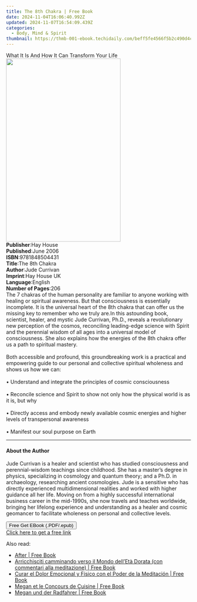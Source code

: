 ```yaml
---
title: The 8th Chakra | Free Book
date: 2024-11-04T16:06:40.992Z
updated: 2024-11-07T16:54:09.439Z
categories:
  - Body, Mind & Spirit
thumbnail: https://thmb-001-ebook.techidaily.com/beff5fe4566f5b2c490d4cbb1b21cefee48e40a65f3773ea7400ea0963da17b2.jpg
---
```

<main id="book-container">
  <div class="flex flex-col">
    <div class="book-brief flex-1 py-6 px-4 sm:p-6 md:py-10 md:px-8">
      <!-- brief-->
      <div class="book-brief-main">
        What It Is And How It Can Transform Your Life
      </div>
    </div>
    <div
      class="book-meta-info flex-1 grid gap-4 col-start-1 col-end-3 row-start-1 sm:mb-6 sm:grid-cols-4 lg:gap-6 lg:col-start-2 lg:row-end-6 lg:row-span-6 lg:mb-0"
    >
      <div
        class="book-meta-info-left place-content-center mt-4 p-4 text-sm leading-6 col-start-2 col-span-2 dark:text-slate-400"
      >
        <img
          class="w-full h-500 object-cover rounded-lg sm:h-255 sm:col-span-2 lg:col-span-full"
          src="https://img-001-ebook.techidaily.com/83cb7843a2a47ae2417988b331147c44a60f38efffb24f516d38b15e0f473217.jpg"
          alt=""
          width="312"
          height="500"
        />
      </div>
      <div
        class="book-meta-info-right mt-2 col-start-1 row-start-2 col-span-3 self-center"
      >
        <!-- meta data  -->
        <div class="flex flex-col px-4 md:px-8">
          <div class="flex-1">
            <strong>Publisher</strong>:<span class="px-2">Hay House</span>
          </div>
          <div class="flex-1">
            <strong>Published</strong>:<span class="px-2">June 2006</span>
          </div>
          <div class="flex-1">
            <strong>ISBN</strong>:<span class="px-2">9781848504431</span>
          </div>
          <div class="flex-1">
            <strong>Title</strong>:<span class="px-2">The 8th Chakra</span>
          </div>
          <div class="flex-1">
            <strong>Author</strong>:<span class="px-2">Jude Currivan</span>
          </div>
          <div class="flex-1">
            <strong>Imprint</strong>:<span class="px-2">Hay House UK</span>
          </div>
          <div class="flex-1">
            <strong>Language</strong>:<span class="px-2">English</span>
          </div>
          <div class="flex-1">
            <strong>Number of Pages</strong>:<span class="px-2">206</span>
          </div>
        </div>
      </div>
    </div>
    <div class="book-description flex-1 py-6 px-4 sm:p-6 md:py-10 md:px-8">
      <div class="book-description-main">
        <div accordion-content="" id="description">
          The 7 chakras of the human personality are familiar to anyone working
          with healing or spiritual awareness. But that consciousness is
          essentially incomplete. It is the universal heart of the 8th chakra
          that can offer us the missing key to remember who we truly are.In this
          astounding book, scientist, healer, and mystic Jude Currivan, Ph.D.,
          reveals a revolutionary new perception of the cosmos, reconciling
          leading-edge science with Spirit and the perennial wisdom of all ages
          into a universal model of consciousness. She also explains how the
          energies of the 8th chakra offer us a path to spiritual mastery.<br /><br />Both
          accessible and profound, this groundbreaking work is a practical and
          empowering guide to our personal and collective spiritual wholeness
          and shows us how we can:<br /><br />• Understand and integrate the
          principles of cosmic consciousness<br /><br />• Reconcile science and
          Spirit to show not only how the physical world is as it is, but why<br /><br />•
          Directly access and embody newly available cosmic energies and higher
          levels of transpersonal awareness<br /><br />• Manifest our soul
          purpose on Earth
        </div>
        <div class="accordion-fader"></div>
      </div>
    </div>
    <div class="book-excerpts flex-1 py-6 px-4 sm:p-6 md:py-10 md:px-8">
      <!-- excerpts-->
      <div class="book-excerpts-main">
        <hr />
        <h4 class="placeholder placeholder-heading">
          <span>About the Author</span>
        </h4>
        <p>
          Jude Currivan is a healer and scientist who has studied consciousness
          and perennial-wisdom teachings since childhood. She has a master’s
          degree in physics, specializing in cosmology and quantum theory; and a
          Ph.D. in archaeology, researching ancient cosmologies. Jude is a
          sensitive who has directly experienced multidimensional realities and
          worked with higher guidance all her life. Moving on from a highly
          successful international business career in the mid-1990s, she now
          travels and teaches worldwide, bringing her lifelong experience and
          understanding as a healer and cosmic geomancer to facilitate wholeness
          on personal and collective levels.
        </p>
      </div>
    </div>
    <div
      class="book-about-author flex-1 py-6 px-4 sm:p-6 md:py-10 md:px-8"
    ></div>
    <div class="book-free-get flex-1 py-6 px-4 sm:p-6 md:py-10 md:px-8">
      <button
        id="btn-free-get"
        class="bg-blue-500 hover:bg-blue-700 text-white font-bold py-2 px-4 rounded"
      >
        Free Get EBook (.PDF/.epub)
      </button>
      <div id="countdown-display" class="px-2 text-lg mt-2"></div>
      <a
        id="free-link"
        class="hidden bg-blue-500 hover:bg-blue-700 text-white font-bold py-2 px-4 rounded"
        href="https://www.ebooks.com/en-us/book/96317162/the-8th-chakra/jude-currivan/"
        target="_blank"
        >Click here to get a free link</a
      >
    </div>
    <script>
      let countdownTime = 0;
      let countdownInterval = null;
      document
        .getElementById('btn-free-get')
        .addEventListener('click', startCountdown);
      function startCountdown() {
        countdownTime = new Date().getTime() + 60000 * 3;
        countdownInterval = setInterval(updateCountdown, 1000);
        document.getElementById('btn-free-get').disabled = true;
        document
          .getElementById('btn-free-get')
          .classList.add('bg-gray-500', 'cursor-not-allowed');
      }
      function updateCountdown() {
        let currentTime = new Date().getTime();
        let timeLeft = countdownTime - currentTime;
        let secondsLeft = Math.floor(timeLeft / 1000);
        document.getElementById('countdown-display').innerHTML =
          `Remaining time: ${secondsLeft} seconds.`;
        if (secondsLeft <= 0) {
          clearInterval(countdownInterval);
          document.getElementById('btn-free-get').classList.add('hidden');
          document.getElementById('free-link').classList.remove('hidden');
          document.getElementById('countdown-display').innerHTML = '';
        }
      }
    </script>
  </div>
</main>

<ins class="adsbygoogle"
      style="display:block"
      data-ad-client="ca-pub-7571918770474297"
      data-ad-slot="8358498916"
      data-ad-format="auto"
      data-full-width-responsive="true"></ins>
    

<span class="atpl-alsoreadstyle">Also read:</span>
<div><ul>
<li><a href="https://novels-ebooks.techidaily.com/210064917--after/"><u>After | Free Book</u></a></li>
<li><a href="https://novels-ebooks.techidaily.com/210064679-9781071550045-arricchisciti-camminando-verso-il-mondo-delleta-dorata-con-commentari-alla-meditazione/"><u>Arricchisciti camminando verso il Mondo dell’Età Dorata (con commentari alla meditazione) | Free Book</u></a></li>
<li><a href="https://novels-ebooks.techidaily.com/210064661-9781071546352-curar-el-dolor-emocional-y-fisico-con-el-poder-de-la-meditacion/"><u>Curar el Dolor Emocional y Físico con el Poder de la Meditación | Free Book</u></a></li>
<li><a href="https://novels-ebooks.techidaily.com/210064687-9781071545232-megan-et-le-concours-de-cuisine/"><u>Megan et le Concours de Cuisine | Free Book</u></a></li>
<li><a href="https://novels-ebooks.techidaily.com/210064614-9781071544907-megan-und-der-radfahrer/"><u>Megan und der Radfahrer | Free Book</u></a></li>
</ul></div>

